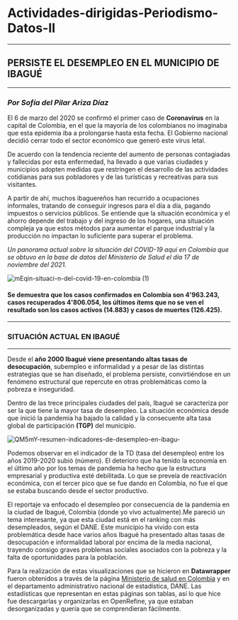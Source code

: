 # Actividades-dirigidas-Periodismo-Datos-II
---
## PERSISTE EL DESEMPLEO EN EL MUNICIPIO DE IBAGUÉ   
---
### *Por Sofía del Pilar Ariza Díaz*

El 6 de marzo del 2020 se confirmó el primer caso de **Coronavirus** en la capital de Colombia, en el que la mayoría de los colombianos no imaginaba que esta epidemia iba a prolongarse hasta esta fecha. El Gobierno nacional decidió cerrar todo el sector económico que generó este virus letal. 

De acuerdo con la tendencia reciente del aumento de personas contagiadas y fallecidas por esta enfermedad, ha llevado a que varias ciudades y municipios adopten medidas que restringen el desarrollo de las actividades cotidianas para sus pobladores y de las turísticas y recreativas para sus visitantes.

A partir de ahí, muchos ibaguereños han recurrido a ocupaciones informales, tratando de conseguir ingresos para el día a día, pagando impuestos o servicios públicos. Se entiende que la situación económica y el ahorro depende del trabajo y del ingreso de los hogares, una situación compleja ya que estos métodos para aumentar el parque industrial y la producción no impactan lo suficiente para superar el problema.

*Un panorama actual sobre la situación del COVID-19 aquí en Colombia que se obtuvo en la base de datos del Ministerio de Salud el día 17 de noviembre del 2021.* 

![mEqin-situaci-n-del-covid-19-en-colombia (1)](https://user-images.githubusercontent.com/94479721/143951072-8937ccf4-848a-48c5-a0fd-7a37bb9c8b75.png)


#### Se demuestra que los casos confirmados en Colombia son 4'963.243, casos recuperados 4'806.054, los últimos ítems que no se ven el resultado son los casos activos (14.883) y casos de muertes (126.425). 
---
### SITUACIÓN ACTUAL EN IBAGUÉ
---
Desde el **año 2000 Ibagué viene presentando altas tasas de desocupación**, subempleo e informalidad y a pesar de las distintas estrategias que se han diseñado, el problema persiste, convirtiéndose en un fenómeno estructural que repercute en otras problemáticas como la pobreza e inseguridad.

Dentro de las trece principales ciudades del país, Ibagué se caracteriza por ser la que tiene la mayor tasa de desempleo. La situación económica desde que inició la pandemia ha bajado la calidad y la consecuente alta tasa global de participación **(TGP)** del municipio. 

![QM5mY-resumen-indicadores-de-desempleo-en-ibagu-](https://user-images.githubusercontent.com/94479721/143951287-7c0edde9-3a0b-4b38-a17f-7d829ad3e8ff.png)


Podemos observar en el indicador de la TD (tasa del desempleo) entre los años 2019-2020 subió (número). El deterioro que ha tenido la economía en el último año por los temas de pandemia ha hecho que la estructura empresarial y productiva esté debilitada. Lo que se preveía de reactivación económica, con el tercer pico que se fue dando en Colombia, no fue el que se estaba buscando desde el sector productivo.


El reportaje va enfocado el desempleo por consecuencia de la pandemia en la ciudad de Ibagué, Colombia (donde yo vivo actualmente).Me pareció un tema interesante, ya que esta ciudad está en el ranking con más desempleados, según el DANE. Este municipio ha vivido con esta problemática desde hace varios años Ibagué ha presentado altas tasas de desocupación e informalidad laboral por encima de la media nacional, trayendo consigo graves problemas sociales asociados con la pobreza y la falta de oportunidades para la población.

Para la realización de estas visualizaciones que se hicieron en **Datawrapper** fueron obtenidos a través de la página [Ministerio de salud en Colombia](https://www.ins.gov.co/Noticias/Paginas/Coronavirus.aspx) y en el departamento administrativo nacional de estadística, DANE. Las estadísticas que representan en estas páginas son tablas, así lo que hice fue descargarlas y organizarlas en OpenRefine, ya que estaban desorganizadas y quería que se comprendieran fácilmente. 

